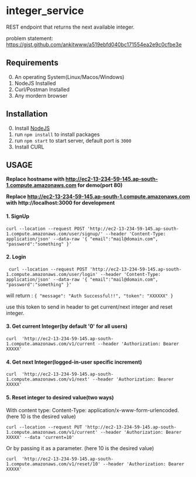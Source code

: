 # integer_service
REST endpoint that returns the next available integer.

problem statement: https://gist.github.com/ankitwww/a519ebfd040bc171554ea2e9c0cfbe3e


## Requirements
0. An operating System(Linux/Macos/Windows)
1. NodeJS Installed
2. Curl/Postman Installed
3. Any mordern browser


## Installation
 0. Install [NodeJS](https://nodejs.org/en/) 
 1. run `npm install` to install packages
 2. run `npm start` to start server, default port is `3000`
 3. Install CURL


## USAGE

**Replace hostname with  http://ec2-13-234-59-145.ap-south-1.compute.amazonaws.com for demo(port 80)**

**Replace http://ec2-13-234-59-145.ap-south-1.compute.amazonaws.com  with http://localhost:3000 for development**
#### 1. SignUp

`curl --location --request POST 'http://ec2-13-234-59-145.ap-south-1.compute.amazonaws.com/user/signup/' --header 'Content-Type: application/json' --data-raw '{
   "email":"mail@domain.com",
   "password":"something"
}'`

#### 2. Login

`
curl --location --request POST 'http://ec2-13-234-59-145.ap-south-1.compute.amazonaws.com/user/login' --header 'Content-Type: application/json' --data-raw '{
   "email":"mail@domain.com",
   "password":"something"
}'`

will return :
`{
   "message": "Auth Successful!!",
   "token": "XXXXXX"
}`
 
 use this token to send in header to  get current/next integer and reset integer.
 
#### 3. Get current Integer(by default '0' for all users)
 
 `curl  'http://ec2-13-234-59-145.ap-south-1.compute.amazonaws.com/v1/current --header 'Authorization: Bearer XXXXX'`

#### 4. Get next Integer(logged-in-user specific increment)

`curl  'http://ec2-13-234-59-145.ap-south-1.compute.amazonaws.com/v1/next' --header 'Authorization: Bearer XXXXX'`
 
#### 5. Reset integer to desired value(two ways)

With content type: Content-Type: application/x-www-form-urlencoded. (here 10 is the desired value)

`curl --location --request PUT 'http://ec2-13-234-59-145.ap-south-1.compute.amazonaws.com/v1/current' --header 'Authorization: Bearer XXXXX' --data 'current=10'`

Or by passing it as a parameter. (here 10 is the desired value)

`curl  'http://ec2-13-234-59-145.ap-south-1.compute.amazonaws.com/v1/reset/10' --header 'Authorization: Bearer XXXXX'`



